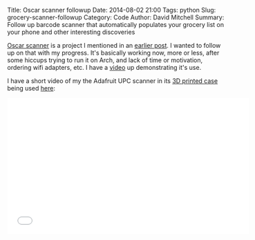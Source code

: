 Title: Oscar scanner followup
Date: 2014-08-02 21:00
Tags: python 
Slug: grocery-scanner-followup
Category: Code
Author: David Mitchell
Summary: Follow up barcode scanner that automatically populates your grocery list on your phone and other interesting discoveries

[Oscar scanner][oscar] is a project I mentioned in an [earlier post][oscar-post]. 
I wanted to follow up on that with my progress. It's basically working now,
more or less, after some hiccups trying to run it on Arch, and lack of 
time or motivation, ordering wifi adapters, etc. I have a [video][oscar-video]
up demonstrating it's use.

I have a short video of my the Adafruit UPC scanner in its [3D printed case][3d-case] being
used [here][upc-video]: 

<iframe width="560" height="315" src="//www.youtube.com/embed/jffxFTm9Ads" frameborder="0" allowfullscreen></iframe>


[oscar]: https://github.com/danslimmon/oscar
[oscar-video]: http://youtu.be/i-llLhHVLy0
[oscar-post]: /grocery-scanner.html
[upc-video]: http://youtu.be/jffxFTm9Ads
[3d-case]: http://www.thingiverse.com/thing:517814


